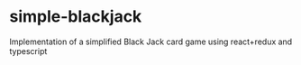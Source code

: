 # simple-blackjack
Implementation of a simplified Black Jack card game using react+redux and typescript
